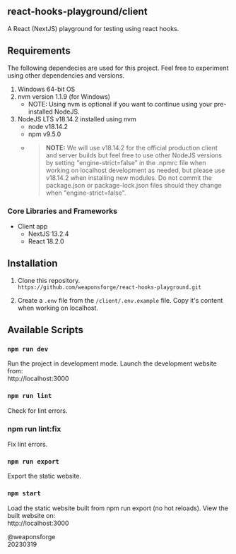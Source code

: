 ## react-hooks-playground/client

A React (NextJS) playground for testing using react hooks.

## Requirements

The following dependecies are used for this project. Feel free to experiment using other dependencies and versions.

1. Windows 64-bit OS
2. nvm version 1.1.9 (for Windows)
   - NOTE: Using nvm is optional if you want to continue using your pre-installed NodeJS.
3. NodeJS LTS v18.14.2 installed using nvm
   - node v18.14.2
   - npm v9.5.0
   - > **NOTE:** We will use v18.14.2 for the official production client and server builds but feel free to use other NodeJS versions by setting "engine-strict=false" in the .npmrc file when working on localhost development as needed, but please use v18.14.2 when installing new modules. Do not commit the package.json or package-lock.json files should they change when "engine-strict=false".

### Core Libraries and Frameworks

- Client app
   - NextJS 13.2.4
   - React 18.2.0

## Installation

1. Clone this repository.<br>
`https://github.com/weaponsforge/react-hooks-playground.git`

2. Create a `.env` file from the `/client/.env.example` file. Copy it's content when working on localhost.

## Available Scripts

### `npm run dev`
Run the project in development mode. Launch the development website from:<br>
http://localhost:3000

### `npm run lint`
Check for lint errors.

### npm run lint:fix
Fix lint errors.

### `npm run export`
Export the static website.

### `npm start`
Load the static website built from npm run export (no hot reloads). View the built website on:<br>
http://localhost:3000

@weaponsforge<br>
20230319
